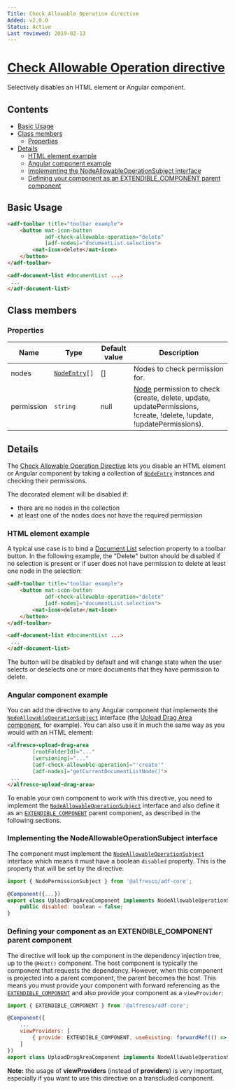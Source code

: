 ```yaml
---
Title: Check Allowable Operation directive
Added: v2.0.0
Status: Active
Last reviewed: 2019-02-13
---
```


# [Check Allowable Operation directive](../../../lib/core/directives/check-allowable-operation.directive.ts "Defined in check-allowable-operation.directive.ts")

Selectively disables an HTML element or Angular component.

## Contents

-   [Basic Usage](#basic-usage)
-   [Class members](#class-members)
    -   [Properties](#properties)
-   [Details](#details)
    -   [HTML element example](#html-element-example)
    -   [Angular component example](#angular-component-example)
    -   [Implementing the NodeAllowableOperationSubject interface](#implementing-the-nodeallowableoperationsubject-interface)
    -   [Defining your component as an EXTENDIBLE_COMPONENT parent component](#defining-your-component-as-an-extendible_component-parent-component)

## Basic Usage

```html
<adf-toolbar title="toolbar example">
    <button mat-icon-button
            adf-check-allowable-operation="delete"
            [adf-nodes]="documentList.selection">
        <mat-icon>delete</mat-icon>
    </button>
</adf-toolbar>

<adf-document-list #documentList ...>
 ...
</adf-document-list>
```

## Class members

### Properties

| Name | Type | Default value | Description |
| ---- | ---- | ------------- | ----------- |
| nodes | [`NodeEntry`](https://github.com/Alfresco/alfresco-js-api/blob/master/src/alfresco-core-rest-api/docs/NodeEntry.md)`[]` | \[] | Nodes to check permission for. |
| permission | `string` | null | [Node](https://github.com/Alfresco/alfresco-js-api/blob/develop/src/api/content-rest-api/docs/Node.md) permission to check (create, delete, update, updatePermissions, !create, !delete, !update, !updatePermissions). |

## Details

The [Check Allowable Operation Directive](check-allowable-operation.directive.md) lets you disable an HTML element or Angular component
by taking a collection of [`NodeEntry`](https://github.com/Alfresco/alfresco-js-api/blob/master/src/alfresco-core-rest-api/docs/NodeEntry.md) instances and checking their permissions.

The decorated element will be disabled if:

-   there are no nodes in the collection
-   at least one of the nodes does not have the required permission

### HTML element example

A typical use case is to bind a [Document List](../../content-services/components/document-list.component.md)
selection property to a toolbar button. In the following example, the "Delete" button should
be disabled if no selection is present or if user does not have permission to delete at least one node in the selection:

```html
<adf-toolbar title="toolbar example">
    <button mat-icon-button
            adf-check-allowable-operation="delete"
            [adf-nodes]="documentList.selection">
        <mat-icon>delete</mat-icon>
    </button>
</adf-toolbar>

<adf-document-list #documentList ...>
 ...
</adf-document-list>
```

The button will be disabled by default and will change state when the user selects or deselects
one or more documents that they have permission to delete.

### Angular component example

You can add the directive to any Angular component that implements the [`NodeAllowableOperationSubject`](../../../lib/core/directives/check-allowable-operation.directive.ts)
interface (the [Upload Drag Area component](../../content-services/components/upload-drag-area.component.md),
for example). You can also use it in much the same way as you would with an HTML element:

```html
<alfresco-upload-drag-area
        [rootFolderId]="..."
        [versioning]="..."
        [adf-check-allowable-operation]="'create'"
        [adf-nodes]="getCurrentDocumentListNode()">
 ...
</alfresco-upload-drag-area>
```

To enable your own component to work with this directive, you need to implement the
[`NodeAllowableOperationSubject`](../../../lib/core/directives/check-allowable-operation.directive.ts) interface and also define it as an
[`EXTENDIBLE_COMPONENT`](../../../lib/core/interface/injection.tokens.ts)
parent component,
as described in the following sections.

### Implementing the NodeAllowableOperationSubject interface

The component must implement the [`NodeAllowableOperationSubject`](../../../lib/core/directives/check-allowable-operation.directive.ts) interface which means it must have a
boolean `disabled` property. This is the property that will be set by the directive:

```js
import { NodePermissionSubject } from '@alfresco/adf-core';

@Component({...})
export class UploadDragAreaComponent implements NodeAllowableOperationSubject {
    public disabled: boolean = false;
}
```

### Defining your component as an EXTENDIBLE_COMPONENT parent component

The directive will look up the component in the dependency injection tree,
up to the `@Host()` component. The host component is typically the component that requests
the dependency. However, when this component is projected into a parent component, the
parent becomes the host. This means you must provide your component with forward referencing
as the
[`EXTENDIBLE_COMPONENT`](../../../lib/core/interface/injection.tokens.ts)
and also provide your component as a `viewProvider`:

```js
import { EXTENDIBLE_COMPONENT } from '@alfresco/adf-core';

@Component({
    ...
    viewProviders: [
        { provide: EXTENDIBLE_COMPONENT, useExisting: forwardRef(() => UploadDragAreaComponent)}
    ]
})
export class UploadDragAreaComponent implements NodeAllowableOperationSubject { ... }
```

**Note:** the usage of **viewProviders** (instead of **providers**) is very important, especially if you want to use this directive on a transcluded component.
